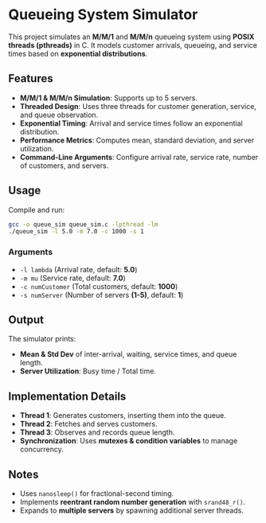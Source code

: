 # Queueing System Simulator  

This project simulates an **M/M/1** and **M/M/n** queueing system using **POSIX threads (pthreads)** in C. It models customer arrivals, queueing, and service times based on **exponential distributions**.  

## Features  
- **M/M/1 & M/M/n Simulation**: Supports up to 5 servers.  
- **Threaded Design**: Uses three threads for customer generation, service, and queue observation.  
- **Exponential Timing**: Arrival and service times follow an exponential distribution.  
- **Performance Metrics**: Computes mean, standard deviation, and server utilization.  
- **Command-Line Arguments**: Configure arrival rate, service rate, number of customers, and servers.  

## Usage  
Compile and run:  
```sh
gcc -o queue_sim queue_sim.c -lpthread -lm  
./queue_sim -l 5.0 -m 7.0 -c 1000 -s 1  
```

### Arguments  
- `-l lambda` (Arrival rate, default: **5.0**)  
- `-m mu` (Service rate, default: **7.0**)  
- `-c numCustomer` (Total customers, default: **1000**)  
- `-s numServer` (Number of servers **(1-5)**, default: **1**)  

## Output  
The simulator prints:  
- **Mean & Std Dev** of inter-arrival, waiting, service times, and queue length.  
- **Server Utilization**: Busy time / Total time.  

## Implementation Details  
- **Thread 1**: Generates customers, inserting them into the queue.  
- **Thread 2**: Fetches and serves customers.  
- **Thread 3**: Observes and records queue length.  
- **Synchronization**: Uses **mutexes & condition variables** to manage concurrency.  

## Notes  
- Uses `nanosleep()` for fractional-second timing.  
- Implements **reentrant random number generation** with `srand48_r()`.  
- Expands to **multiple servers** by spawning additional server threads.  
```
